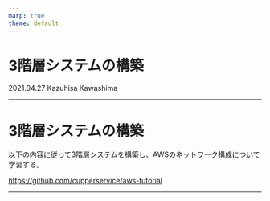 ```yaml
---
marp: true
theme: default
---
```

# 3階層システムの構築

2021.04.27
Kazuhisa Kawashima

---
# 3階層システムの構築
以下の内容に従って3階層システムを構築し、AWSのネットワーク構成について学習する。

https://github.com/cupperservice/aws-tutorial

---
